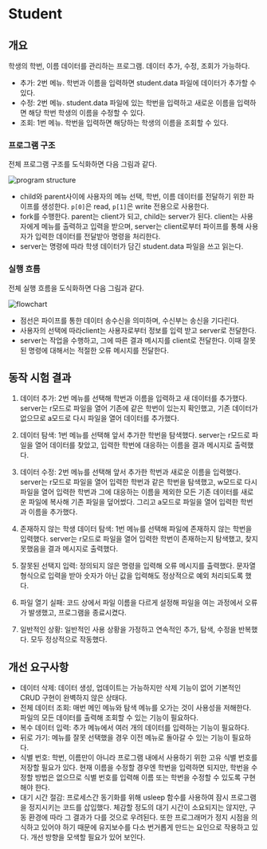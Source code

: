 # Student

## 개요

학생의 학번, 이름 데이터를 관리하는 프로그램. 데이터 추가, 수정, 조회가 가능하다.

- 추가: 2번 메뉴. 학번과 이름을 입력하면 student.data 파일에 데이터가 추가할 수 있다.
- 수정: 2번 메뉴. student.data 파일에 있는 학번을 입력하고 새로운 이름을 입력하면 해당 학번 학생의 이름을 수정할 수 있다.
- 조회: 1번 메뉴. 학번을 입력하면 해당하는 학생의 이름을 조회할 수 있다.

### 프로그램 구조

전체 프로그램 구조를 도식화하면 다음 그림과 같다.

![program structure](https://user-images.githubusercontent.com/6410412/56424469-5f774780-62eb-11e9-9a61-d12fd6b205ac.png)

- child와 parent사이에 사용자의 메뉴 선택, 학번, 이름 데이터를 전달하기 위한 파이프를 생성한다. `p[0]`은 read, `p[1]`은 write 전용으로 사용한다.
- fork를 수행한다. parent는 client가 되고, child는 server가 된다. client는 사용자에게 메뉴를 출력하고 입력을 받으며, server는 client로부터 파이프를 통해 사용자가 입력한 데이터를 전달받아 명령을 처리한다.
- server는 명령에 따라 학생 데이터가 담긴 student.data 파일을 쓰고 읽는다.
 
### 실행 흐름

전체 실행 흐름을 도식화하면 다음 그림과 같다.
 
![flowchart](https://user-images.githubusercontent.com/6410412/56424466-5c7c5700-62eb-11e9-9e36-f59ada750f3c.png)

- 점선은 파이프를 통한 데이터 송수신을 의미하며, 수신부는 송신을 기다린다.
- 사용자의 선택에 따라client는 사용자로부터 정보를 입력 받고 server로 전달한다.
- server는 작업을 수행하고, 그에 따른 결과 메시지를 client로 전달한다. 이때 잘못된 명령에 대해서는 적절한 오류 메시지를 전달한다.
 
## 동작 시험 결과
 
1. 데이터 추가: 2번 메뉴를 선택해 학번과 이름을 입력하고 새 데이터를 추가했다. server는 r모드로 파일을 열어 기존에 같은 학번이 있는지 확인했고, 기존 데이터가 없으므로 a모드로 다시 파일을 열어 데이터를 추가했다.
 
1. 데이터 탐색: 1번 메뉴를 선택해 앞서 추가한 학번을 탐색했다. server는 r모드로 파일을 열어 데이터를 찾았고, 입력한 학번에 대응하는 이름을 결과 메시지로 출력했다.
 
1. 데이터 수정: 2번 메뉴를 선택해 앞서 추가한 학번과 새로운 이름을 입력했다. server는 r모드로 파일을 열어 입력한 학번과 같은 학번을 탐색했고, w모드로 다시 파일을 열어 입력한 학번과 그에 대응하는 이름을 제외한 모든 기존 데이터를 새로운 파일에 복사해 기존 파일을 덮어썼다. 그리고 a모드로 파일을 열어 입력한 학번과 이름을 추가했다.
 
1. 존재하지 않는 학생 데이터 탐색: 1번 메뉴를 선택해 파일에 존재하지 않는 학번을 입력했다. server는 r모드로 파일을 열어 입력한 학번이 존재하는지 탐색했고, 찾지 못했음을 결과 메시지로 출력했다.
  
1. 잘못된 선택지 입력: 정의되지 않은 명령을 입력해 오류 메시지를 출력했다. 문자열 형식으로 입력을 받아 숫자가 아닌 값을 입력해도 정상적으로 예외 처리되도록 했다.
 
1. 파일 열기 실패: 코드 상에서 파일 이름을 다르게 설정해 파일을 여는 과정에서 오류가 발생했고, 프로그램을 종료시켰다.
 
1. 일반적인 상황: 일반적인 사용 상황을 가정하고 연속적인 추가, 탐색, 수정을 반복했다. 모두 정상적으로 작동했다.

## 개선 요구사항

- 데이터 삭제: 데이터 생성, 업데이트는 가능하지만 삭제 기능이 없어 기본적인 CRUD 구현이 완벽하지 않은 상태다.
- 전체 데이터 조회: 매번 메인 메뉴와 탐색 메뉴를 오가는 것이 사용성을 저해한다. 파일의 모든 데이터를 출력해 조회할 수 있는 기능이 필요하다.
- 복수 데이터 입력: 추가 메뉴에서 여러 개의 데이터를 입력하는 기능이 필요하다. 
- 뒤로 가기: 메뉴를 잘못 선택했을 경우 이전 메뉴로 돌아갈 수 있는 기능이 필요하다.
- 식별 번호: 학번, 이름만이 아니라 프로그램 내에서 사용하기 위한 고유 식별 번호를 저장할 필요가 있다. 현재 이름을 수정할 경우엔 학번을 입력하면 되지만, 학번을 수정할 방법은 없으므로 식별 번호를 입력해 이름 또는 학번을 수정할 수 있도록 구현해야 한다.
- 대기 시간 절감: 프로세스간 동기화를 위해 usleep 함수를 사용하여 잠시 프로그램을 정지시키는 코드를 삽입했다. 체감할 정도의 대기 시간이 소요되지는 않지만, 구동 환경에 따라 그 결과가 다를 것으로 우려된다. 또한 프로그래머가 정지 시점을 의식하고 있어야 하기 때문에 유지보수를 다소 번거롭게 만드는 요인으로 작용하고 있다. 개선 방향을 모색할 필요가 있어 보인다.
